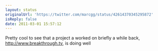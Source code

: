 ```yaml
---
layout: status
originalUrl: 'https://twitter.com/marcgg/status/42614370345295872'
isReply: false
date: 2011-03-01 15:57:12
---
```


Pretty cool to see that a project a worked on briefly a while back, http://www.breakthrough.tv, is doing well
